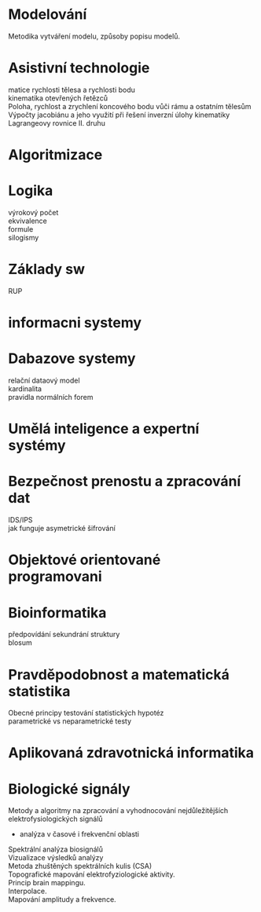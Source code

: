# Modelování
Metodika vytváření modelu, způsoby popisu modelů.

# Asistivní technologie
matice rychlosti tělesa a rychlosti bodu  
kinematika otevřených řetězců  
Poloha, rychlost a zrychlení koncového bodu vůči rámu a ostatním tělesům  
Výpočty jacobiánu a jeho využití při řešení inverzní úlohy kinematiky  
Lagrangeovy rovnice II. druhu

# Algoritmizace

# Logika
výrokový počet  
ekvivalence  
formule  
silogismy

# Základy sw
RUP

# informacni systemy

# Dabazove systemy
relační dataový model  
kardinalita  
pravidla normálních forem

# Umělá inteligence a expertní systémy

# Bezpečnost prenostu a zpracování dat
IDS/IPS   
jak funguje asymetrické šifrování

# Objektové orientované programovani

# Bioinformatika
předpovídání sekundrání struktury  
blosum

# Pravděpodobnost a matematická statistika
Obecné principy testování statistických hypotéz  
parametrické vs neparametrické testy

# Aplikovaná zdravotnická informatika

# Biologické signály
Metody a algoritmy na zpracování a vyhodnocování nejdůležitějších elektrofysiologických signálů
- analýza v časové i frekvenční oblasti

Spektrální analýza biosignálů  
Vizualizace výsledků analýzy  
Metoda zhuštěných spektrálních kulis (CSA)  
Topografické mapování elektrofyziologické aktivity.   
Princip brain mappingu.   
Interpolace.   
Mapování amplitudy a frekvence.



